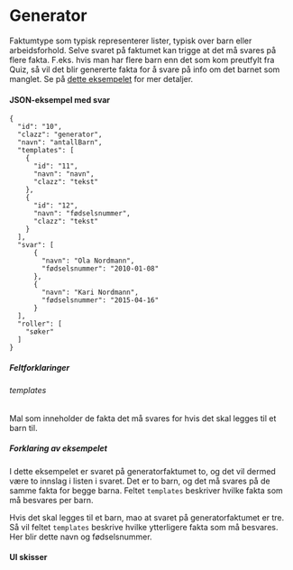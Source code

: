 # Generator

Faktumtype som typisk representerer lister, typisk over barn eller arbeidsforhold. Selve svaret på faktumet kan trigge 
at det må svares på flere fakta. F.eks. hvis man har flere barn enn det som kom preutfylt fra Quiz, så vil det blir 
genererte fakta for å svare på info om det barnet som manglet. Se på [dette eksempelet](#forklaring-av-eksempelet) for 
mer detaljer.

#### JSON-eksempel med svar
```
{
  "id": "10",
  "clazz": "generator",
  "navn": "antallBarn",
  "templates": [
    {
      "id": "11",
      "navn": "navn",
      "clazz": "tekst"
    },
    {
      "id": "12",
      "navn": "fødselsnummer",
      "clazz": "tekst"
    }
  ],
  "svar": [
      {
        "navn": "Ola Nordmann",
        "fødselsnummer": "2010-01-08"
      },
      {
        "navn": "Kari Nordmann",
        "fødselsnummer": "2015-04-16"
      }
  ],
  "roller": [
    "søker"
  ]
}
```

##### Feltforklaringer

###### templates

Mal som inneholder de fakta det må svares for hvis det skal legges til et barn til.


##### Forklaring av eksempelet
I dette eksempelet er svaret på generatorfaktumet to, og det vil dermed være to innslag i listen i svaret. Det er to 
barn, og det må svares på de samme fakta for begge barna. Feltet `templates` beskriver hvilke fakta som må besvares per 
barn.

Hvis det skal legges til et barn, mao at svaret på generatorfaktumet er tre. Så vil feltet `templates` beskrive hvilke 
ytterligere fakta som må besvares. Her blir dette navn og fødselsnummer.

#### UI skisser
